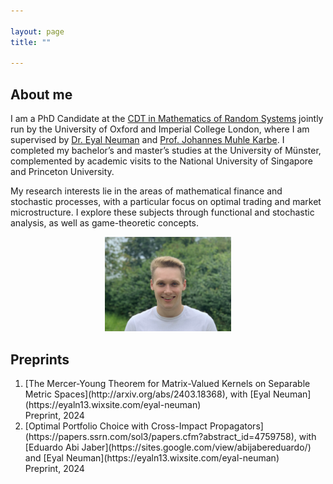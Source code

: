 ```yaml
---

layout: page
title: ""

---
```


## About me
I am a PhD Candidate at the [CDT in Mathematics of Random Systems](https://www.randomsystems-cdt.ac.uk) jointly run by the University of Oxford and Imperial College London, where I am supervised by [Dr. Eyal Neuman](https://eyaln13.wixsite.com/eyal-neuman) and [Prof. Johannes Muhle Karbe](https://www.ma.imperial.ac.uk/~jmuhleka/). I completed my bachelor’s and master’s studies at the University of Münster, complemented by academic visits to the National University of Singapore and Princeton University.

My research interests lie in the areas of mathematical finance and stochastic processes, with a particular focus on optimal trading and market microstructure. I explore these subjects through functional and stochastic analysis, as well as game-theoretic concepts.

<div style="text-align:center;">
<img src="/assets/sturmius_tuschmann.jpg"  alt="" width="40%">
</div>

## Preprints

<ol>
  <li>[The Mercer-Young Theorem for Matrix-Valued Kernels on Separable Metric Spaces](http://arxiv.org/abs/2403.18368), with [Eyal Neuman](https://eyaln13.wixsite.com/eyal-neuman)  <br />
  Preprint, 2024</li>
  <li>[Optimal Portfolio Choice with Cross-Impact Propagators](https://papers.ssrn.com/sol3/papers.cfm?abstract_id=4759758), with [Eduardo Abi Jaber](https://sites.google.com/view/abijabereduardo/) and [Eyal Neuman](https://eyaln13.wixsite.com/eyal-neuman)<br />
  Preprint, 2024</li>
</ol>


